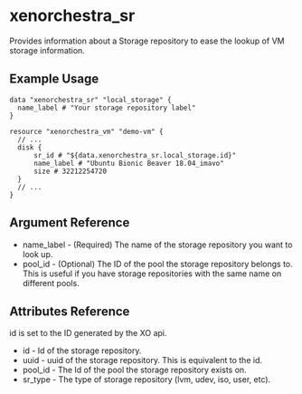 # xenorchestra_sr

Provides information about a Storage repository to ease the lookup of VM storage information.

## Example Usage

```hcl
data "xenorchestra_sr" "local_storage" {
  name_label # "Your storage repository label"
}

resource "xenorchestra_vm" "demo-vm" {
  // ...
  disk {
      sr_id # "${data.xenorchestra_sr.local_storage.id}"
      name_label # "Ubuntu Bionic Beaver 18.04_imavo"
      size # 32212254720 
  }
  // ...
}
```

## Argument Reference
* name_label - (Required) The name of the storage repository you want to look up.
* pool_id - (Optional) The ID of the pool the storage repository belongs to. This is useful if you have storage repositories with the same name on different pools.

## Attributes Reference
id is set to the ID generated by the XO api.

* id - Id of the storage repository.
* uuid - uuid of the storage repository. This is equivalent to the id.
* pool_id - The Id of the pool the storage repository exists on.
* sr_type - The type of storage repository (lvm, udev, iso, user, etc).
